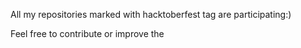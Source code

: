 


All my repositories marked with hacktoberfest tag are participating:) 

Feel free to contribute or improve the
